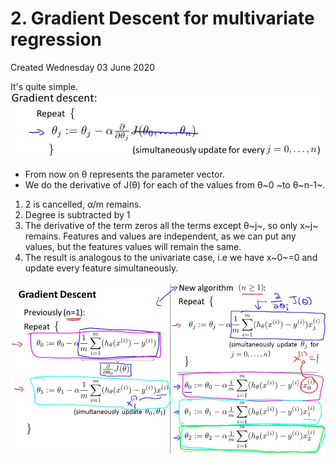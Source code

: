 # 2. Gradient Descent for multivariate regression
Created Wednesday 03 June 2020

It's quite simple.
![](./2._Gradient_Descent_for_multivariate_regression/pasted_image.png)

* From now on θ represents the parameter vector.
* We do the derivative of J(θ) for each of the values from θ~0 ~to θ~n-1~.


1. 2 is cancelled, α/m remains.	
2. Degree is subtracted by 1
3. The derivative of the term zeros all the terms except θ~j~, so only x~j~ remains. Features and values are independent, as we can put any values, but the features values will remain the same.
4. The result is analogous to the univariate case, i.e we have x~0~=0 and update every feature simultaneously.

![](./2._Gradient_Descent_for_multivariate_regression/pasted_image001.png)

